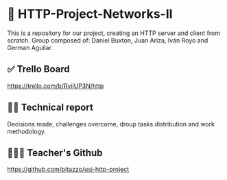 # 📘 HTTP-Project-Networks-II
This is a repository for our project, creating an HTTP server and client from scratch. 
Group composed of: Daniel Buxton, Juan Ariza, Iván Royo and German Aguilar.

## ✅ Trello Board
https://trello.com/b/RvijUP3N/http

## ✍🏻 Technical report 
Decisions made, challenges overcome, droup tasks distribution and work methodology.

## 🧑🏻‍🦱 Teacher's Github
https://github.com/pitazzo/usj-http-project
